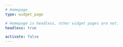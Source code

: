 ```yaml
---
# Homepage
type: widget_page

# Homepage is headless, other widget pages are not.
headless: true

activate: false
---
```

